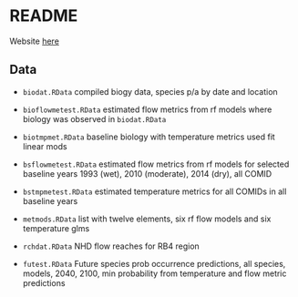 # README

Website [here](https://sccwrp.shinyapps.io/flowecology/)

## Data

* `biodat.RData` compiled biogy data, species p/a by date and location

* `bioflowmetest.RData` estimated flow metrics from rf models where biology was observed in `biodat.RData`

* `biotmpmet.RData` baseline biology with temperature metrics used fit linear mods

* `bsflowmetest.RData` estimated flow metrics from rf models for selected baseline years 1993 (wet), 2010 (moderate), 2014 (dry), all COMID

* `bstmpmetest.RData` estimated temperature metrics for all COMIDs in all baseline years

* `metmods.RData` list with twelve elements, six rf flow models and six temperature glms

* `rchdat.RData` NHD flow reaches for RB4 region

* `futest.RData` Future species prob occurrence predictions, all species, models, 2040, 2100, min probability from temperature and flow metric predictions